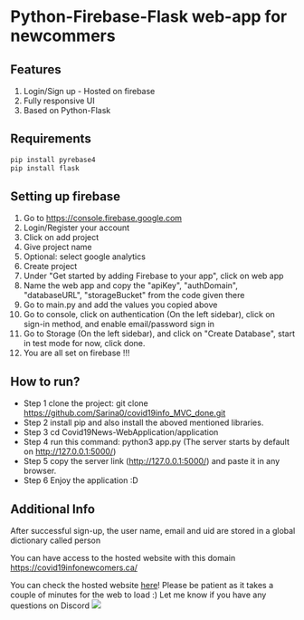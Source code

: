 # Python-Firebase-Flask web-app for newcommers

## Features
1) Login/Sign up - Hosted on firebase
2) Fully responsive UI
3) Based on Python-Flask

## Requirements
```bash
pip install pyrebase4
pip install flask
```

## Setting up firebase

1) Go to https://console.firebase.google.com
2) Login/Register your account
3) Click on add project
4) Give project name
5) Optional: select google analytics
6) Create project
7) Under "Get started by adding Firebase to your app", click on web app
8) Name the web app and copy the "apiKey", "authDomain", "databaseURL", "storageBucket" from the code given there
9) Go to main.py and add the values you copied above
10) Go to console, click on authentication (On the left sidebar), click on sign-in method, and enable email/password sign in
11) Go to Storage (On the left sidebar), and click on "Create Database", start in test mode for now, click done.
12) You are all set on firebase !!!

## How to run?

- Step 1 clone the project: git clone https://github.com/Sarina0/covid19info_MVC_done.git
- Step 2 install pip and also install the aboved mentioned libraries.
- Step 3 cd Covid19News-WebApplication/application
- Step 4 run this command: python3 app.py  (The server starts by default on http://127.0.0.1:5000/)
- Step 5 copy the server link (http://127.0.0.1:5000/) and paste it in any browser.
- Step 6 Enjoy the application :D 


## Additional Info



After successful sign-up, the user name, email and uid are stored in a global dictionary called person

You can have access to the hosted website with this domain https://covid19infonewcomers.ca/ 

You can check the hosted website [here](https://covidweb-flask-1.onrender.com/)!
Please be patient as it takes a couple of minutes for the web to load :)
Let me know if you have any questions on Discord ![](https://dcbadge.limes.pink/api/shield/sarina7426)

